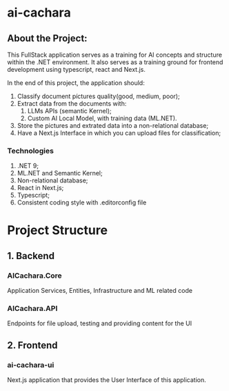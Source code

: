 # ai-cachara

## About the Project:

This FullStack application serves as a training for AI concepts and structure within the .NET environment.
It also serves as a training ground for frontend development using typescript, react and Next.js.

In the end of this project, the application should:

1. Classify document píctures quality(good, medium, poor);
2. Extract data from the documents with:
    1. LLMs APIs (semantic Kernel);
    2. Custom AI Local Model, with training data (ML.NET).
3. Store the pictures and extrated data into a non-relational database;
4. Have a Next.js Interface in which you can upload files for classification;

### Technologies

1. .NET 9;
2. ML.NET and Semantic Kernel;
3. Non-relational database;
3. React in Next.js;
4. Typescript;
5. Consistent coding style with .editorconfig file 

# Project Structure

## 1. Backend

### AICachara.Core

Application Services, Entities, Infrastructure and ML related code

### AICachara.API

Endpoints for file upload, testing and providing content for the UI

## 2. Frontend

### ai-cachara-ui

Next.js application that provides the User Interface of this application.


